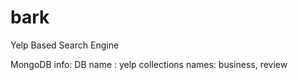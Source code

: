 # bark
Yelp Based Search Engine

MongoDB info:
DB name : yelp 
collections names: business,
                   review

